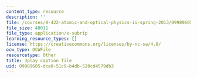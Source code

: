 ```yaml
---
content_type: resource
description: ''
file: /courses/8-422-atomic-and-optical-physics-ii-spring-2013/09989605dca051c9b4db520cd4579db3_lJOuPmI--5c.vtt
file_size: 48011
file_type: application/x-subrip
learning_resource_types: []
license: https://creativecommons.org/licenses/by-nc-sa/4.0/
ocw_type: OCWFile
resourcetype: Other
title: 3play caption file
uid: 09989605-dca0-51c9-b4db-520cd4579db3
---
```

